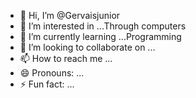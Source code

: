 - 👋 Hi, I’m @Gervaisjunior
- 👀 I’m interested in ...Through computers 
- 🌱 I’m currently learning ...Programming 
- 💞️ I’m looking to collaborate on ...
- 📫 How to reach me ...
- 😄 Pronouns: ...
- ⚡ Fun fact: ...

<!---
Gervaisjunior/Gervaisjunior is a ✨ special ✨ repository because its `README.md` (this file) appears on your GitHub profile.
You can click the Preview link to take a look at your changes.
--->
